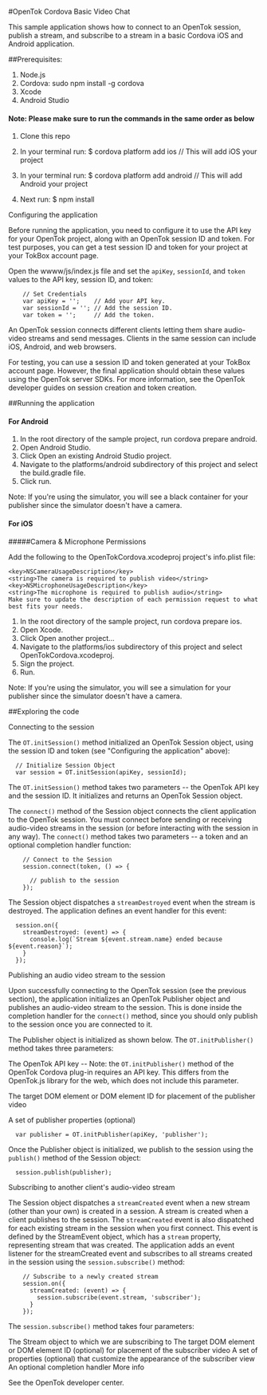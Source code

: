 #OpenTok Cordova Basic Video Chat

This sample application shows how to connect to an OpenTok session, publish a stream, and subscribe to a stream in a basic Cordova iOS and Android application.

##Prerequisites:

1. Node.js
2. Cordova: sudo npm install -g cordova
3. Xcode
4. Android Studio
#### Note: Please make sure to run the commands in the same order as below

1. Clone this repo

2. In your terminal run: $ cordova platform add ios // This will add iOS your project

3. In your terminal run: $ cordova platform add android // This will add Android your project

4. Next run: $ npm install

Configuring the application

Before running the application, you need to configure it to use the API key for your OpenTok project, along with an OpenTok session ID and token. For test purposes, you can get a test session ID and token for your project at your TokBox account page.

Open the wwww/js/index.js file and set the `apiKey`, `sessionId`, and `token` values to the API key, session ID, and token:
```
    // Set Credentials
    var apiKey = '';    // Add your API key.
    var sessionId = ''; // Add the session ID.
    var token = '';     // Add the token.
```
An OpenTok session connects different clients letting them share audio-video streams and send messages. Clients in the same session can include iOS, Android, and web browsers.

For testing, you can use a session ID and token generated at your TokBox account page. However, the final application should obtain these values using the OpenTok server SDKs. For more information, see the OpenTok developer guides on session creation and token creation.

##Running the application

#### For Android

1. In the root directory of the sample project, run cordova prepare android.
2. Open Android Studio.
3. Click Open an existing Android Studio project.
4. Navigate to the platforms/android subdirectory of this project and select the build.gradle file.
5. Click run.

Note: If you're using the simulator, you will see a black container for your publisher since the simulator doesn't have a camera.

#### For iOS

#####Camera & Microphone Permissions

Add the following to the OpenTokCordova.xcodeproj project's info.plist file:
```
<key>NSCameraUsageDescription</key>
<string>The camera is required to publish video</string>
<key>NSMicrophoneUsageDescription</key>
<string>The microphone is required to publish audio</string>
Make sure to update the description of each permission request to what best fits your needs.
```
1. In the root directory of the sample project, run cordova prepare ios.
2. Open Xcode.
3. Click Open another project...
4. Navigate to the platforms/ios subdirectory of this project and select OpenTokCordova.xcodeproj.
5. Sign the project.
6. Run.

Note: If you're using the simulator, you will see a simulation for your publisher since the simulator doesn't have a camera.

##Exploring the code

Connecting to the session

The `OT.initSession()` method initialized an OpenTok Session object, using the session ID and token (see "Configuring the application" above):
```
  // Initialize Session Object
  var session = OT.initSession(apiKey, sessionId);
```
The `OT.initSession()` method takes two parameters -- the OpenTok API key and the session ID. It initializes and returns an OpenTok Session object.

The `connect()` method of the Session object connects the client application to the OpenTok session. You must connect before sending or receiving audio-video streams in the session (or before interacting with the session in any way). The `connect()` method takes two parameters -- a token and an optional completion handler function:
```
    // Connect to the Session
    session.connect(token, () => {
      
      // publish to the session
    });
```
The Session object dispatches a `streamDestroyed` event when the stream is destroyed. The application defines an event handler for this event:
```
  session.on({
    streamDestroyed: (event) => {
      console.log(`Stream ${event.stream.name} ended because ${event.reason}`);
    }
  });
```
Publishing an audio video stream to the session

Upon successfully connecting to the OpenTok session (see the previous section), the application initializes an OpenTok Publisher object and publishes an audio-video stream to the session. This is done inside the completion handler for the `connect()` method, since you should only publish to the session once you are connected to it.

The Publisher object is initialized as shown below. The `OT.initPublisher()` method takes three parameters:

The OpenTok API key -- Note: the `OT.initPublisher()` method of the OpenTok Cordova plug-in requires an API key. This differs from the OpenTok.js library for the web, which does not include this parameter.

The target DOM element or DOM element ID for placement of the publisher video

A set of publisher properties (optional)
```
  var publisher = OT.initPublisher(apiKey, 'publisher');
```
Once the Publisher object is initialized, we publish to the session using the `publish()` method of the Session object:
```
  session.publish(publisher);
```
Subscribing to another client's audio-video stream

The Session object dispatches a `streamCreated` event when a new stream (other than your own) is created in a session. A stream is created when a client publishes to the session. The `streamCreated` event is also dispatched for each existing stream in the session when you first connect. This event is defined by the StreamEvent object, which has a `stream` property, representing stream that was created. The application adds an event listener for the streamCreated event and subscribes to all streams created in the session using the `session.subscribe()` method:
```
    // Subscribe to a newly created stream
    session.on({
      streamCreated: (event) => {
        session.subscribe(event.stream, 'subscriber');
      }
    });
```
The `session.subscribe()` method takes four parameters:

The Stream object to which we are subscribing to
The target DOM element or DOM element ID (optional) for placement of the subscriber video
A set of properties (optional) that customize the appearance of the subscriber view
An optional completion handler
More info

See the OpenTok developer center.
